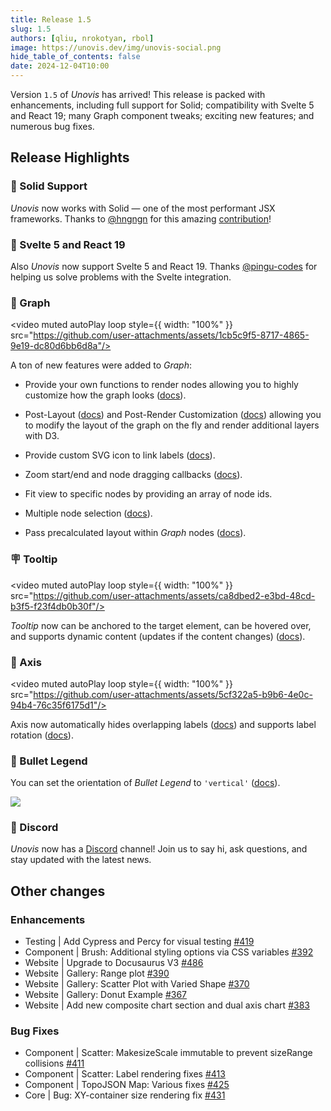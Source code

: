 ```yaml
---
title: Release 1.5
slug: 1.5
authors: [qliu, nrokotyan, rbol]
image: https://unovis.dev/img/unovis-social.png
hide_table_of_contents: false
date: 2024-12-04T10:00
---
```


Version `1.5` of _Unovis_ has arrived! This release is packed with enhancements,
including full support for Solid; compatibility with Svelte 5 and React 19;
many Graph component tweaks; exciting new features; and numerous bug fixes.

## Release Highlights
### 🎉 Solid Support
_Unovis_ now works with Solid — one of the most performant JSX frameworks. Thanks to [@hngngn](https://github.com/hngngn) for this amazing [contribution](https://github.com/f5/unovis/pull/469)!

### 🎊 Svelte 5 and React 19
Also _Unovis_ now support Svelte 5 and React 19.
Thanks [@pingu-codes](https://github.com/pingu-codes) for helping us solve problems with the Svelte integration.

### 🔗 Graph
<video muted  autoPlay loop style={{ width: "100%" }} src="https://github.com/user-attachments/assets/1cb5c9f5-8717-4865-9e19-dc80d6bb6d8a"/>

A ton of new features were added to _Graph_:

- Provide your own functions to render nodes allowing you to highly customize how the graph looks ([docs](/docs/networks-and-flows/Graph#custom-rendering-15)).

- Post-Layout ([docs](/docs/networks-and-flows/Graph#post-layout-customization-15)) and Post-Render Customization ([docs](/docs/networks-and-flows/Graph#post-render-customization-15)) allowing you to modify the layout of the graph on the fly and render additional layers with D3.

- Provide custom SVG icon to link labels ([docs](/docs/networks-and-flows/Graph#labels-updated-in-15)).

- Zoom start/end and node dragging callbacks ([docs](/docs/networks-and-flows/Graph#pan--zoom--drag)).

- Fit view to specific nodes by providing an array of node ids.

- Multiple node selection ([docs](https://unovis.dev/docs/networks-and-flows/Graph#multiple-node-drag)).

- Pass precalculated layout within _Graph_ nodes ([docs](https://unovis.dev/docs/networks-and-flows/Graph#precalculated)).


### 🪧 Tooltip
<video muted  autoPlay loop style={{ width: "100%" }} src="https://github.com/user-attachments/assets/ca8dbed2-e3bd-48cd-b3f5-f23f4db0b30f"/>

*Tooltip* now can be anchored to the target element, can be hovered over, and supports dynamic content (updates if the content changes) ([docs](/docs/auxiliary/Tooltip#follow-cursor)).

### 📏 Axis
<video muted  autoPlay loop style={{ width: "100%" }} src="https://github.com/user-attachments/assets/5cf322a5-b9b6-4e0c-94b4-76c35f6175d1"/>

Axis now automatically hides overlapping labels ([docs](/docs/auxiliary/Axis#hide-overlapping-ticks-15)) and supports label rotation ([docs](/docs/auxiliary/Axis#label-rotation)).

### 🔵 Bullet Legend
You can set the orientation of _Bullet Legend_ to `'vertical'` ([docs](/docs/auxiliary/BulletLegend#orientation)).

![](https://github.com/user-attachments/assets/3e0edcb5-42ae-41da-ac11-83c1488d70c5)

### 💬 Discord
_Unovis_ now has a [Discord](https://discord.com/invite/5hnmashSaN) channel! Join us to say hi, ask questions, and stay updated with the latest news.

## Other changes
### Enhancements
* Testing | Add Cypress and Percy for visual testing [#419](https://github.com/f5/unovis/pull/419)
* Component | Brush: Additional styling options via CSS variables [#392](https://github.com/f5/unovis/pull/392)
* Website | Upgrade to Docusaurus V3 [#486](https://github.com/f5/unovis/pull/486)
* Website | Gallery: Range plot [#390](https://github.com/f5/unovis/pull/390)
* Website | Gallery: Scatter Plot with Varied Shape [#370](https://github.com/f5/unovis/pull/370)
* Website | Gallery: Donut Example [#367](https://github.com/f5/unovis/pull/367)
* Website | Add new composite chart section and dual axis chart [#383](https://github.com/f5/unovis/pull/383)

### Bug Fixes
* Component | Scatter: MakesizeScale immutable to prevent sizeRange collisions [#411](https://github.com/f5/unovis/pull/411)
* Component | Scatter: Label rendering fixes [#413](https://github.com/f5/unovis/pull/413)
* Component | TopoJSON Map: Various fixes [#425](https://github.com/f5/unovis/pull/425)
* Core | Bug: XY-container size rendering fix [#431](https://github.com/f5/unovis/pull/431)
